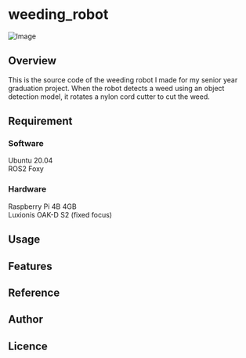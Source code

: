 # weeding_robot
![Image](https://github.com/kawai-yuuki/weeding_robot/blob/main/image/%E3%82%B9%E3%82%AF%E3%83%AA%E3%83%BC%E3%83%B3%E3%82%B7%E3%83%A7%E3%83%83%E3%83%88%202024-01-14%2019.51.26.png)
## Overview
This is the source code of the weeding robot I made for my senior year graduation project. When the robot detects a weed using an object detection model, it rotates a nylon cord cutter to cut the weed.

## Requirement

### Software
Ubuntu 20.04  
ROS2 Foxy

### Hardware
Raspberry Pi 4B 4GB  
Luxionis OAK-D S2 (fixed focus)


## Usage

## Features

## Reference

## Author

## Licence

